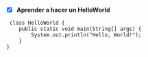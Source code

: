  
 * [x] **Aprender a hacer un HelloWorld**
 <pre><code> class HelloWorld {
    public static void main(String[] args) {
        System.out.println("Hello, World!"); 
    }
}
  </pre></code>
